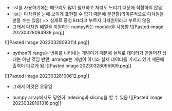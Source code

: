 - list를 사용하기에는 메모리도 많이 필요하고 처리도 느리기 때문에 적합하지 않음
- list는 다차원을 눈에 보이게 표현할 수 없기 때문에 불편함(의미론적으로 다차원을 만들 수는 있음) => 실제로 중첩 list라고 부르지 다차원이라고 부르지 않음
- 그래서 다차원 배열을 지원하는 numpy라는 module을 사용함
![[Pasted image 20230328094938.png]]

![[Pasted image 20230328093114.png]]
- python의 range는 범위를 나타내는 개념이기 때문에 실제로 데이터가 만들어진 상태는 아닌 것임 반면, arrange는 개념이 아니라 실제 데이터를 가지고 있기 때문에 출력이 다르게 됨
![[Pasted image 20230328095909.png]]

![[Pasted image 20230328100612.png]]
- 그래서 이것은 오류임

- numpy array에서도 당연히 indexing과 slicing을 할 수 있음
![[Pasted image 20230328101316.png]]
